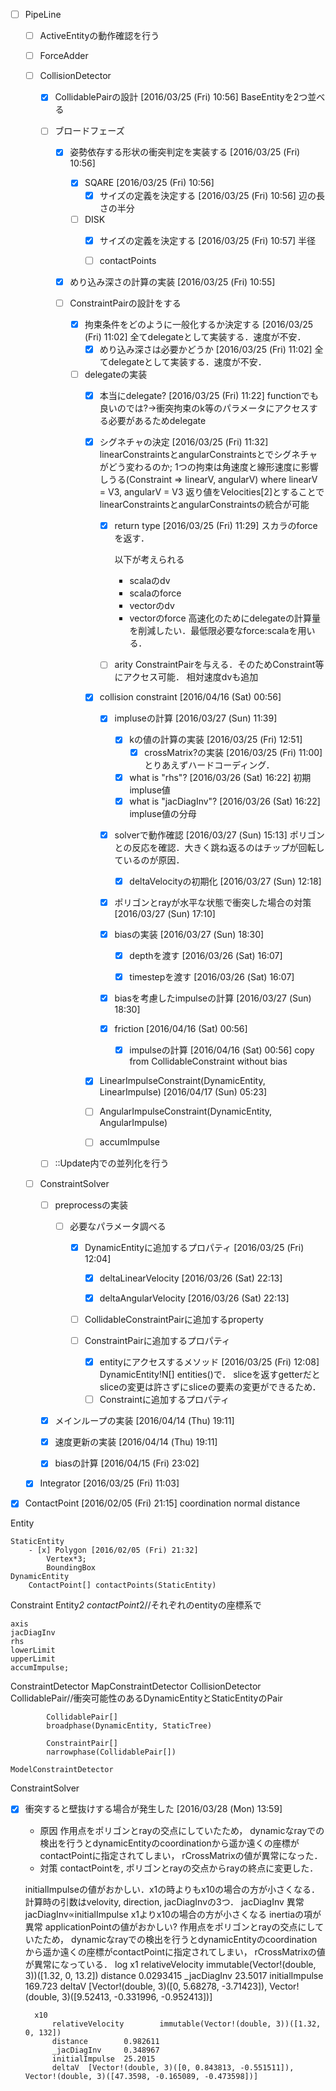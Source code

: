 - [ ] PipeLine
	- [ ] ActiveEntityの動作確認を行う
	
	- [ ] ForceAdder
	
	- [ ] CollisionDetector
		- [x] CollidablePairの設計 [2016/03/25 (Fri) 10:56]
			BaseEntityを2つ並べる
			
		- [ ] ブロードフェーズ
			- [x] 姿勢依存する形状の衝突判定を実装する [2016/03/25 (Fri) 10:56]
				- [x] SQARE [2016/03/25 (Fri) 10:56]
					- [x] サイズの定義を決定する [2016/03/25 (Fri) 10:56]
						辺の長さの半分
				
				- [ ] DISK
					- [x] サイズの定義を決定する [2016/03/25 (Fri) 10:57]
						半径
						
					- [ ] contactPoints
				
			- [x] めり込み深さの計算の実装 [2016/03/25 (Fri) 10:55]
			
			- [ ] ConstraintPairの設計をする
				- [x] 拘束条件をどのように一般化するか決定する [2016/03/25 (Fri) 11:02]
					全てdelegateとして実装する．速度が不安．
					- [x] めり込み深さは必要かどうか [2016/03/25 (Fri) 11:02]
						全てdelegateとして実装する．速度が不安．
					
				- [ ] delegateの実装
					- [x] 本当にdelegate? [2016/03/25 (Fri) 11:22]
						functionでも良いのでは?->衝突拘束のk等のパラメータにアクセスする必要があるためdelegate
						
					- [x] シグネチャの決定 [2016/03/25 (Fri) 11:32]
						linearConstraintsとangularConstraintsとでシグネチャがどう変わるのか;
						1つの拘束は角速度と線形速度に影響しうる(Constraint => linearV, angularV) where linearV = V3, angularV = V3
						返り値をVelocities[2]とすることでlinearConstraintsとangularConstraintsの統合が可能
						
						- [x] return type [2016/03/25 (Fri) 11:29]
							スカラのforceを返す．
							
							以下が考えられる
							- scalaのdv
							- scalaのforce
							- vectorのdv
							- vectorのforce
							高速化のためにdelegateの計算量を削減したい．最低限必要なforce:scalaを用いる．
							
						- [ ] arity
							ConstraintPairを与える．そのためConstraint等にアクセス可能．
							相対速度dvも追加
						
							
					- [x] collision constraint  [2016/04/16 (Sat) 00:56]
						- [x] impluseの計算 [2016/03/27 (Sun) 11:39]
							- [x] kの値の計算の実装 [2016/03/25 (Fri) 12:51]
								- [x] crossMatrix?の実装 [2016/03/25 (Fri) 11:00]
									とりあえずハードコーディング．
							- [x] what is "rhs"? [2016/03/26 (Sat) 16:22]
								初期impluse値
							- [x] what is "jacDiagInv"? [2016/03/26 (Sat) 16:22]
								impluse値の分母
							
						- [x] solverで動作確認 [2016/03/27 (Sun) 15:13]
							ポリゴンとの反応を確認．大きく跳ね返るのはチップが回転しているのが原因．
							- [x] deltaVelocityの初期化 [2016/03/27 (Sun) 12:18]
							
						- [x] ポリゴンとrayが水平な状態で衝突した場合の対策 [2016/03/27 (Sun) 17:10]
							
						- [x] biasの実装 [2016/03/27 (Sun) 18:30]
							- [x] depthを渡す [2016/03/26 (Sat) 16:07]
							
							- [x] timestepを渡す [2016/03/26 (Sat) 16:07]
							
						- [x] biasを考慮したimpulseの計算 [2016/03/27 (Sun) 18:30]
						
						- [x] friction [2016/04/16 (Sat) 00:56]
							- [x] impulseの計算 [2016/04/16 (Sat) 00:56]
								copy from CollidableConstraint without bias
								
					- [x] LinearImpulseConstraint(DynamicEntity, LinearImpulse) [2016/04/17 (Sun) 05:23]
					
					- [ ] AngularImpulseConstraint(DynamicEntity, AngularImpulse)
					
					- [ ] accumImpulse
			
		- [ ] ::Update内での並列化を行う
		
	- [ ] ConstraintSolver
		- [ ] preprocessの実装
			- [ ] 必要なパラメータ調べる
				- [x] DynamicEntityに追加するプロパティ [2016/03/25 (Fri) 12:04]
					- [x] deltaLinearVelocity [2016/03/26 (Sat) 22:13]
					
					- [x] deltaAngularVelocity [2016/03/26 (Sat) 22:13]
					
				- [ ] CollidableConstraintPairに追加するproperty
					
				- [ ] ConstraintPairに追加するプロパティ
					- [x] entityにアクセスするメソッド [2016/03/25 (Fri) 12:08]
						DynamicEntity!N[] entities()で．
						sliceを返すgetterだとsliceの変更は許さずにsliceの要素の変更ができるため．
					- [ ] Constraintに追加するプロパティ
					
		- [x] メインループの実装 [2016/04/14 (Thu) 19:11]
		
		- [x] 速度更新の実装 [2016/04/14 (Thu) 19:11]
		
		- [x] biasの計算 [2016/04/15 (Fri) 23:02]
	
	- [x] Integrator [2016/03/25 (Fri) 11:03]

- [x] ContactPoint [2016/02/05 (Fri) 21:15]
	coordination
	normal
	distance

Entity
	
	StaticEntity
		- [x] Polygon [2016/02/05 (Fri) 21:32]
			Vertex*3;
			BoundingBox
	DynamicEntity
		ContactPoint[] contactPoints(StaticEntity)
		
Constraint
	Entity*2
	contactPoint*2//それぞれのentityの座標系で
	
	axis
	jacDiagInv
	rhs
	lowerLimit
	upperLimit
	accumImpulse;
	
ConstraintDetector
	MapConstraintDetector
		CollisionDetector
			CollidablePair//衝突可能性のあるDynamicEntityとStaticEntityのPair
			
			CollidablePair[]
			broadphase(DynamicEntity, StaticTree)
			
			ConstraintPair[]
			narrowphase(CollidablePair[])
			
	ModelConstraintDetector
ConstraintSolver

- [x] 衝突すると壁抜けする場合が発生した [2016/03/28 (Mon) 13:59]
	- 原因
		作用点をポリゴンとrayの交点にしていたため，
		dynamicなrayでの検出を行うとdynamicEntityのcoordinationから遥か遠くの座標がcontactPointに指定されてしまい，
		rCrossMatrixの値が異常になった．
	- 対策 
		contactPointを, ポリゴンとrayの交点からrayの終点に変更した．
		
	initialImpulseの値がおかしい．x1の時よりもx10の場合の方が小さくなる．計算時の引数はvelovity, direction, jacDiagInvの3つ．
	jacDiagInv  異常
		jacDiagInv∝initialImpulse
		x1よりx10の場合の方が小さくなる
		inertiaの項が異常
			applicationPointの値がおかしい?
				作用点をポリゴンとrayの交点にしていたため，
				dynamicなrayでの検出を行うとdynamicEntityのcoordinationから遥か遠くの座標がcontactPointに指定されてしまい，
				rCrossMatrixの値が異常になっている．
	log	
		x1
			relativeVelocity        immutable(Vector!(double, 3))([1.32, 0, 13.2])
			distance        0.0293415
			_jacDiagInv     23.5017
			initialImpulse  169.723
			deltaV  [Vector!(double, 3)([0, 5.68278, -3.71423]), Vector!(double, 3)([9.52413, -0.331996, -0.952413])]
			
		x10
			relativeVelocity        immutable(Vector!(double, 3))([1.32, 0, 132])
			distance        0.982611
			_jacDiagInv     0.348967
			initialImpulse  25.2015
			deltaV  [Vector!(double, 3)([0, 0.843813, -0.551511]), Vector!(double, 3)([47.3598, -0.165089, -0.473598])]
